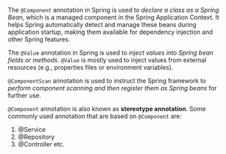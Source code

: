 The `@Component` annotation in Spring is used to *declare a class as a Spring Bean*, which is a managed component in the Spring Application Context. It helps Spring automatically detect and manage these beans during application startup, making	them available for dependency injection and other Spring features.
 
The `@Value` annotation in Spring is used to *inject values into Spring bean fields or methods*. `@Value`
is mostly used to inject values from external resources (e.g., properties files or environment variables). 

`@ComponentScan` annotation is used to instruct the Spring framework to 
*perform component scanning and then register them as Spring beans* for further use.

`@Component` annotation is also known as **stereotype annotation**. Some commonly used annotation that are based on `@Component` are:
1.	@Service
2.	@Repository
3.	@Controller etc.